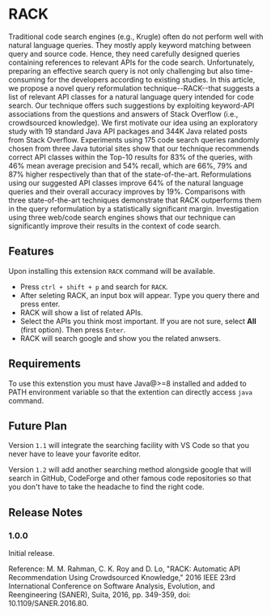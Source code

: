 # RACK

Traditional code search engines (e.g., Krugle) often do not perform well with natural language queries. They mostly apply keyword matching between query and source code. Hence, they need carefully designed queries containing references to relevant APIs for the code search. Unfortunately, preparing an effective search query is not only challenging but also time-consuming for the developers according to existing studies. In this article, we propose a novel query reformulation technique--RACK--that suggests a list of relevant API classes for a natural language query intended for code search. Our technique offers such suggestions by exploiting keyword-API associations from the questions and answers of Stack Overflow (i.e., crowdsourced knowledge). We first motivate our idea using an exploratory study with 19 standard Java API packages and 344K Java related posts from Stack Overflow. Experiments using 175 code search queries randomly chosen from three Java tutorial sites show that our technique recommends correct API classes within the Top-10 results for 83% of the queries, with 46% mean average precision and 54% recall, which are 66%, 79% and 87% higher respectively than that of the state-of-the-art. Reformulations using our suggested API classes improve 64% of the natural language queries and their overall accuracy improves by 19%. Comparisons with three state-of-the-art techniques demonstrate that RACK outperforms them in the query reformulation by a statistically significant margin. Investigation using three web/code search engines shows that our technique can significantly improve their results in the context of code search.

## Features

Upon installing this extension `RACK` command will be available.
- Press `ctrl + shift + p` and search for `RACK`.
- After seleting RACK, an input box will appear. Type you query there and press enter.
- RACK will show a list of related APIs.
- Select the APIs you think most important. If you are not sure, select **All** (first option). Then press `Enter`.
- RACK will search google and show you the related anwsers.

## Requirements

To use this extenstion you must have Java@>=8 installed
and added to PATH environment variable so that the extention can
directly access `java` command.

## Future Plan

Version `1.1` will integrate the searching facility with VS Code
so that you never have to leave your favorite editor.

Version `1.2` will add another searching method alongside google
that will search in GitHub, CodeForge and other famous code repositories
so that you don't have to take the headache to find the right code.

## Release Notes

### 1.0.0

Initial release.

Reference: M. M. Rahman, C. K. Roy and D. Lo, "RACK: Automatic API Recommendation Using Crowdsourced Knowledge," 2016 IEEE 23rd International Conference on Software Analysis, Evolution, and Reengineering (SANER), Suita, 2016, pp. 349-359, doi: 10.1109/SANER.2016.80.
